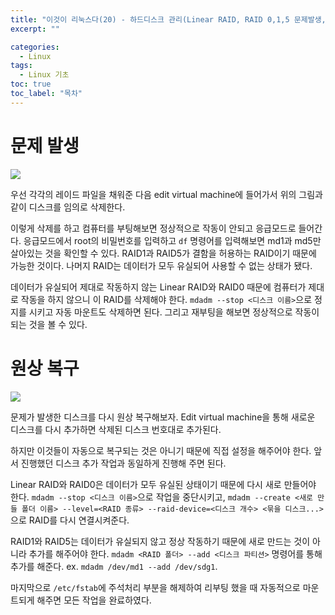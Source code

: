 ```yaml
---
title: "이것이 리눅스다(20) - 하드디스크 관리(Linear RAID, RAID 0,1,5 문제발생, 원상 복구)"
excerpt: ""

categories:
  - Linux
tags:
  - Linux 기초
toc: true
toc_label: "목차"
---
```


# 문제 발생

<img src="https://drive.google.com/uc?export=view&id=1-Q1nbpI5kowJhRzs7CrdP2wR0ee83GIN">

우선 각각의 레이드 파일을 채워준 다음 edit virtual machine에 들어가서 위의 그림과 같이 디스크를 임의로 삭제한다.

이렇게 삭제를 하고 컴퓨터를 부팅해보면 정상적으로 작동이 안되고 응급모드로 들어간다. 응급모드에서 root의 비밀번호를 입력하고 `df` 명령어를 입력해보면 md1과 md5만 살아있는 것을 확인할 수 있다. RAID1과 RAID5가 결함을 허용하는 RAID이기 때문에 가능한 것이다. 나머지 RAID는 데이터가 모두 유실되어 사용할 수 없는 상태가 됐다.

데이터가 유실되어 제대로 작동하지 않는 Linear RAID와 RAID0 때문에 컴퓨터가 제대로 작동을 하지 않으니 이 RAID를 삭제해야 한다. `mdadm --stop <디스크 이름>`으로 정지를 시키고 자동 마운트도 삭제하면 된다. 그리고 재부팅을 해보면 정상적으로 작동이 되는 것을 볼 수 있다. 

# 원상 복구

<img src="https://drive.google.com/uc?export=view&id=1mUhg7uSO1PfufXq7h7Z0EZ2Ywc9QnraC">

문제가 발생한 디스크를 다시 원상 복구해보자. Edit virtual machine을 통해 새로운 디스크를 다시 추가하면 삭제된 디스크 번호대로 추가된다. 

하지만 이것들이 자동으로 복구되는 것은 아니기 때문에 직접 설정을 해주어야 한다. 앞서 진행했던 디스크 추가 작업과 동일하게 진행해 주면 된다. 

Linear RAID와 RAID0은 데이터가 모두 유실된 상태이기 때문에 다시 새로 만들어야 한다. `mdadm --stop <디스크 이름>`으로 작업을 중단시키고, `mdadm --create <새로 만들 폴더 이름> --level=<RAID 종류> --raid-device=<디스크 개수> <묶을 디스크...>`으로 RAID를 다시 연결시켜준다. 

RAID1와 RAID5는 데이터가 유실되지 않고 정상 작동하기 때문에 새로 만드는 것이 아니라 추가를 해주어야 한다. `mdadm <RAID 폴더> --add <디스크 파티션>` 명령어를 통해 추가를 해준다. ex. `mdadm /dev/md1 --add /dev/sdg1`.

마지막으로 `/etc/fstab`에 주석처리 부분을 해제하여 리부팅 했을 때 자동적으로 마운트되게 해주면 모든 작업을 완료하였다. 